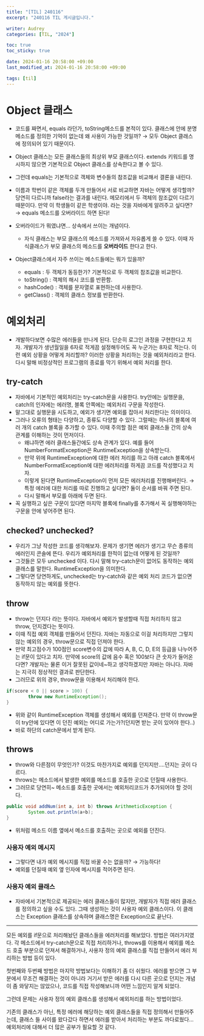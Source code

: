 ```yaml
---
title: "[TIL] 240116"
excerpt: "240116 TIL 게시글입니다."

writer: Audrey
categories: [TIL, "2024"]

toc: true
toc_sticky: true

date: 2024-01-16 20:58:00 +09:00
last_modified_at: 2024-01-16 20:58:00 +09:00

tags: [til]
---
```


# Object 클래스

- 코드를 짜면서, equals 라던가, toString메소드를 본적이 있다. 클래스에 안에 분명 메소드를 정의한 기억이 없는데 왜 사용이 가능한 것일까? → 모두 Object  클래스에 정의되어 있기 때문이다.

- Object 클래스는 모든 클래스들의 최상위 부모 클래스이다. extends 키워드를 명시하지 않으면 기본적으로 Object 클래스를 상속한다고 볼 수 있다.
- 그런데 equals는 기본적으로 객체와 변수들의 참조값을 비교해서 결론을 내린다.
- 이름과 학번이 같은 객체를 두개 만들어서 서로 비교하면 자바는 어떻게 생각할까? 당연히 다르니까 false라는 결과를 내린다. 메모리에서 두 객체의 참조값이 다르기 때문이다. 만약 이 학생들이 같은 학생이야. 라는 것을 자바에게 알려주고 싶다면? → equals 메소드를 오버라이드 하면 된다!
- 오버라이드가 뭐였냐면… 상속에서 쓰이는 개념이다.
    - 자식 클래스는 부모 클래스의 메소드를 가져와서 자유롭게 쓸 수 있다. 이때 자식클래스가 부모 클래스의 메소드를 **오버라이드** 한다고 한다.
- Object클래스에서 자주 쓰이는 메소드들에는 뭐가 있을까?
    - equals : 두 객체가 동등한가? 기본적으로 두 객체의 참조값을 비교한다.
    - toString() : 객체의 해시 코드를 반환함.
    - hashCode() : 객체를 문자열로 표현하는데 사용한다.
    - getClass() : 객체의 클래스 정보를 반환한다.

# 예외처리

- 개발하다보면 수많은 에러들을 만나게 된다. 단순히 로그인 과정을 구현한다고 치자. 개발자가 생년월일을 6자로 적게끔 설정해두어도 꼭 누군가는 8자로 적는다. 이런 예외 상황을 어떻게 처리할까? 이러한 상황을 처리하는 것을 예외처리라고 한다. 다시 말해 비정상적인 프로그램의 종료를 막기 위해서 예외 처리를 한다.

## try-catch

- 자바에서 기본적인 예외처리는 try-catch문을 사용한다. try안에는 실행문을, catch의 인자에는 에러명, 블록 안쪽에는 예외처리 구문을 작성한다.
- 말그대로 실행문을 시도하고, 예외가 생기면 예외를 잡아서 처리한다는 의미이다.
- 그러나 오류의 형태는 다양하고, 종류도 다양할 수 있다. 그럴때는 하나의 블록에 여러 개의 catch 블록을 추가할 수 있다. 이때 주의할 점은 예외 클래스들 간의 상속 관계를 이해하는 것이 먼저이다.
    - 왜냐하면 에러 클래스들간에도 상속 관계가 있다. 예를 들어 NumberFormatException은 RuntimeException을 상속받는다.
    - 만약 위에 RuntimeException에 대한 에러 처리를 하고 아래 catch 블록에서 NumberFormatException에 대한 에러처리를 하게끔 코드를 작성했다고 치자.
    - 이렇게 된다면 RuntimeException이 먼저 모든 에러처리를 진행해버린다. → 특정 에러에 대한 처리를 따로 진행하고 싶다면? 둘이 순서를 바꿔 주면 된다.
    - 다시 말해서 부모를 아래에 두면 된다.
- 꼭 실행하고 싶은 구문이 있다면 마지막 블록에 finally를 추가해서 꼭 실행해야하는 구문을 안에 넣어주면 된다.

## checked? unchecked?

- 우리가 그냥 작성한 코드를 생각해보자. 문제가 생기면 에러가 생기고 무슨 종류의 에러인지 콘솔에 뜬다. 우리가 예외처리를 한적이 없는데 어떻게 된 것일까?
- 그것들은 모두 unchecked 이다. 다시 말해 try-catch문이 없어도 동작하는 예외클래스를 말한다. RuntimeException을 의미한다.
- 그렇다면 당연하게도, unchecked는 try-catch와 같은 예외 처리 코드가 없으면 동작하지 않는 예외를 뜻한다.

## throw

- throw는 던지다 라는 뜻이다. 자바에서 예외가 발생할때 직접 처리하지 않고 throw, 던지겠다는 뜻이다.
- 이때 직접 예외 객체를 만들어서 던진다. 자바는 자동으로 이걸 처리하지만 그렇지 않는 예외의 경우, throw문으로 직접 던져야 한다.
- 만약 최고점수가 100점인 score변수의 값에 따라 A, B, C, D, E의 등급을 나누어주는 if문이 있다고 치자. 만약에 score의 값에 음수 혹은 100보다 큰 숫자가 들어온다면? 개발자는 물론 이거 잘못된 값이네~하고 생각하겠지만 자바는 아니다. 자바는 지극히 정상적인 결과로 판단한다.
- 그러므로 위의 경우, throw문을 이용해서 처리해야 한다.

```java
if(score < 0 || score > 100) {
		throw new RuntimeException();
} 
```

- 위와 같이 RuntimeException 객체를 생성해서 예외를 던져준다. 만약 이 throw문이 try안에 있다면 이 던진 예외는 어디로 가는가?(던지면 받는 곳이 있어야 한다..)
- 바로 하단의 catch문에서 받게 된다.

## throws

- throw와 다른점이 무엇인가? 이것도 마찬가지로 예외를 던지지만….던지는 곳이 다르다.
- throws는 메소드에서 발생한 예외를 메소드를 호출한 곳으로 던질때 사용한다.
- 그러므로 당연히~ 메소드를 호출한 곳에서는 예외처리코드가 추가되어야 할 것이다.

```java
public void addNum(int a, int b) throws ArithmeticException {
		System.out.println(a+b);
}
```

- 위처럼 메소드 이름 옆에서 메소드를 호출하는 곳으로 예외를 던진다.

### 사용자 예외 메시지

- 그렇다면 내가 예외 메시지를 직접 바꿀 수는 없을까? → 가능하다!
- 예외를 던질때 예외 옆 인자에 메시지를 적어주면 된다.

### 사용자 예외 클래스

- 자바에서 기본적으로 제공되는 에러 클래스들이 많지만, 개발자가 직접 에러 클래스를 정의하고 싶을 수도 있다. 그때 생성하는 것이 사용자 예외 클래스이다. 이 클래스는 Exception 클래스를 상속하며 클래스명은 Exception으로 끝난다.

---

모든 예외를 if문으로 처리해놨던 클래스들을 에러처리를 해보았다. 방법은 여러가지였다. 각 메소드에서 try-catch문으로 직접 처리하거나, throws를 이용해서 예외를 메소드 호출 부분으로 던져서 해결하거나, 사용자 정의 예외 클래스를 직접 만들어서 에러 처리하는 방법 등이 있다.

첫번째와 두번째 방법은 마지막 방법보다는 이해하기 좀 더 쉬웠다. 에러를 받으면 그 부분에서 무조건 해결하는 것이 아니라 거기서 받은 에러를 다시 다른 곳으로 던지는 개념이 좀 와닿지는 않았으나, 코드를 직접 작성해보니까 어떤 느낌인지 알게 되었다.

그런데 문제는 사용자 정의 예외 클래스를 생성해서 예외처리를 하는 방법이었다.

기존의 클래스가 아닌, 특정 에러에 해당하는 예외 클래스들을 직접 정의해서 만들어주는데, 클래스 들 사이를 왔다갔다 하면서 에러를 받아서 처리하는 부분도 까다로웠다… 예외처리에 대해서 더 많은 공부가 필요할 것 같다.